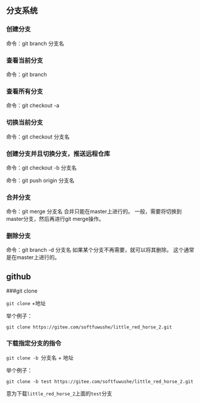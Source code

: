 

## 分支系统

### 创建分支

命令：git branch 分支名

### 查看当前分支

命令：git branch

### 查看所有分支

命令：git checkout -a

### 切换当前分支

命令：git checkout 分支名

### 创建分支并且切换分支，推送远程仓库

命令：git checkout -b 分支名

命令：git push origin 分支名

### 合并分支

命令：git merge 分支名
合并只能在master上进行的。
一般，需要将切换到master分支，然后再进行git merge操作。

### 删除分支

命令：git branch -d 分支名
如果某个分支不再需要，就可以将其删除。
这个通常是在master上进行的。









## github

###git clone

`git clone` +地址

举个例子：

```
git clone https://gitee.com/softfuwushe/little_red_horse_2.git
```



### 下载指定分支的指令

`git clone -b `分支名 + 地址

举个例子：

```
git clone -b test https://gitee.com/softfuwushe/little_red_horse_2.git
```

意为下载`little_red_horse_2`上面的`test`分支


